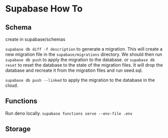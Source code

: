 # Supabase How To

## Schema

create in supabase/schemas

`supabase db diff -f description` to generate a migration. This will create a new migration file in the `supabase/migrations` directory. We should then run `supabase db push` to apply the migration to the database. or `supabase db reset` to reset the database to the state of the migration files. It will drop the database and recreate it from the migration files and run seed.sql.

`supabase db push --linked` to apply the migration to the database in the cloud.

## Functions

Run deno locally. `supabase functions serve --env-file .env`

## Storage
